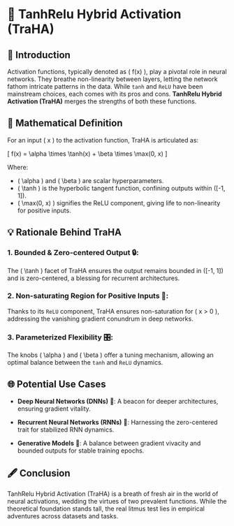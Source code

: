 # 🔱 TanhRelu Hybrid Activation (TraHA)

## 🚀 Introduction

Activation functions, typically denoted as \( f(x) \), play a pivotal role in neural networks. They breathe non-linearity between layers, letting the network fathom intricate patterns in the data. While `tanh` and `ReLU` have been mainstream choices, each comes with its pros and cons. **TanhRelu Hybrid Activation (TraHA)** merges the strengths of both these functions.

## 📐 Mathematical Definition

For an input \( x \) to the activation function, TraHA is articulated as:

\[ 
f(x) = \alpha \times \tanh(x) + \beta \times \max(0, x) 
\]

Where:
- \( \alpha \) and \( \beta \) are scalar hyperparameters.
- \( \tanh \) is the hyperbolic tangent function, confining outputs within \([-1, 1]\).
- \( \max(0, x) \) signifies the ReLU component, giving life to non-linearity for positive inputs.

## 💡 Rationale Behind TraHA

### 1. **Bounded & Zero-centered Output** 🔒:
The \( \tanh \) facet of TraHA ensures the output remains bounded in \([-1, 1]\) and is zero-centered, a blessing for recurrent architectures.

### 2. **Non-saturating Region for Positive Inputs** 🌌:
Thanks to its `ReLU` component, TraHA ensures non-saturation for \( x > 0 \), addressing the vanishing gradient conundrum in deep networks.

### 3. **Parameterized Flexibility** 🎛:
The knobs \( \alpha \) and \( \beta \) offer a tuning mechanism, allowing an optimal balance between the `tanh` and `ReLU` dynamics.

## 🌐 Potential Use Cases

- **Deep Neural Networks (DNNs)** 🌲: A beacon for deeper architectures, ensuring gradient vitality.
  
- **Recurrent Neural Networks (RNNs)** 🔄: Harnessing the zero-centered trait for stabilized RNN dynamics.

- **Generative Models** 🎨: A balance between gradient vivacity and bounded outputs for stable training epochs.

## 🖋 Conclusion

TanhRelu Hybrid Activation (TraHA) is a breath of fresh air in the world of neural activations, wedding the virtues of two prevalent functions. While the theoretical foundation stands tall, the real litmus test lies in empirical adventures across datasets and tasks.


